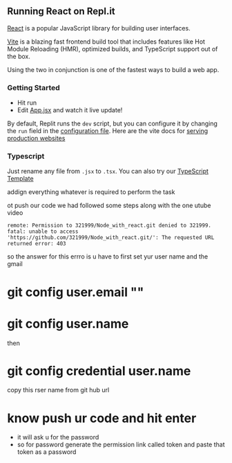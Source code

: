 ## Running React on Repl.it

[React](https://reactjs.org/) is a popular JavaScript library for building user interfaces.

[Vite](https://vitejs.dev/) is a blazing fast frontend build tool that includes features like Hot Module Reloading (HMR), optimized builds, and TypeScript support out of the box.

Using the two in conjunction is one of the fastest ways to build a web app.

### Getting Started
- Hit run
- Edit [App.jsx](#src/App.jsx) and watch it live update!

By default, Replit runs the `dev` script, but you can configure it by changing the `run` field in the [configuration file](#.replit). Here are the vite docs for [serving production websites](https://vitejs.dev/guide/build.html)

### Typescript

Just rename any file from `.jsx` to `.tsx`. You can also try our [TypeScript Template](https://replit.com/@replit/React-TypeScript)


<!--  -->
addign everything whatever is required to perform the task


ot push our code we had followed some steps along with the one utube video
```
remote: Permission to 321999/Node_with_react.git denied to 321999.
fatal: unable to access 'https://github.com/321999/Node_with_react.git/': The requested URL returned error: 403
```

so the answer for this errro is 
u have to first set yur user name and the gmail
# git config user.email  ""
# git config user.name
then 
# git config credential user.name 
copy this rser name from git hub url 
# know push ur code and hit enter 
* it will ask u for the password 
* so for password generate the permission link called token 
and paste that token as a password


